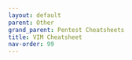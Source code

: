 ```yaml
---
layout: default
parent: Other
grand_parent: Pentest Cheatsheets
title: VIM Cheatsheet
nav-order: 99
---
```

